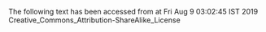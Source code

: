 The following text has been accessed from at Fri Aug 9 03:02:45 IST 2019
Creative_Commons_Attribution-ShareAlike_License
